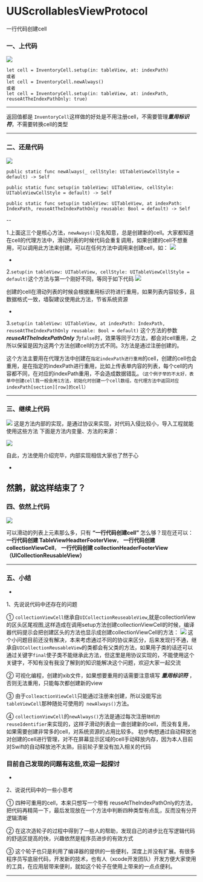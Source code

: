 # UUScrollablesViewProtocol
一行代码创建cell
### 一、上代码
![](https://user-gold-cdn.xitu.io/2018/8/20/16555bde9bbfbd58?w=2032&h=256&f=jpeg&s=114902)

```
let cell = InventoryCell.setup(in: tableView, at: indexPath)
或者
let cell = InventoryCell.newAlways()
或者
let cell = InventoryCell.setup(in: tableView, at: indexPath, reuseAtTheIndexPathOnly: true)
```
---

返回值都是 ``InventoryCell``这样做的好处是不用注册cell，不需要管理***重用标识符***，不需要转换cell的类型

---

### 二、还是代码
![](https://user-gold-cdn.xitu.io/2018/8/20/16555be63db00f36?w=2184&h=204&f=jpeg&s=133769)
```
public static func newAlways(_ cellStyle: UITableViewCellStyle = default) -> Self

public static func setup(in tableView: UITableView, cellStyle: UITableViewCellStyle = default) -> Self

public static func setup(in tableView: UITableView, at indexPath: IndexPath, reuseAtTheIndexPathOnly reusable: Bool = default) -> Self
```
--

1.上面这三个是核心方法，``newAways()``见名知意，总是创建新的cell。大家都知道在cell的代理方法中，滑动列表的时候代码会重复调用，如果创建的cell不想重用，可以调用此方法来创建。可以在任何方法中调用来创建cell，如：
![](https://user-gold-cdn.xitu.io/2018/8/20/16555beb58aedaa6?w=1842&h=442&f=jpeg&s=130737)

-

2.``setup(in tableView: UITableView, cellStyle: UITableViewCellStyle = default)``这个方法与第一个刚好不同，等同于如下代码
![](https://user-gold-cdn.xitu.io/2018/8/20/16555bfd3d27a9ab?w=1480&h=156&f=jpeg&s=69367)

创建的cell在滑动列表的时候会根据重用标识符进行重用，如果列表内容较多，且数据格式一致，墙裂建议使用此方法，节省系统资源

-

3.``setup(in tableView: UITableView, at indexPath: IndexPath, reuseAtTheIndexPathOnly reusable: Bool = default)``
这个方法的参数 ***reuseAtTheIndexPathOnly*** 为``false``时，效果等同于2方法，都会对cell重用，之所以保留是因为这两个方法创建cell的方式不同。3方法是通过注册创建的。

这个方法主要用在代理方法中创建在``指定indexPath进行重用``的cell，创建的cell也会重用，是在指定的indexPath进行重用，比如上传表单内容的列表，每个cell的内容都不同，在对应的indexPath重用，不会造成数据错乱。``（这个例子举的不太好，表单中创建cell我一般会用1方法，初始化时创建一个cell数组，在代理方法中返回对应indexPath[section][row]的cell）``

---

### 三、继续上代码
![](https://user-gold-cdn.xitu.io/2018/8/20/16555c03a725fc06?w=2260&h=744&f=jpeg&s=351457)
这是方法内部的实现，是通过协议来实现，对代码入侵比较小，导入工程就能使用这些方法
下面是方法内变量、方法的来源：

![](https://user-gold-cdn.xitu.io/2018/8/20/16555c0b4d33363e?w=2136&h=1166&f=jpeg&s=552153)

自此，方法使用介绍完毕，内部实现相信大家也了然于心

-

然鹅，就这样结束了？
---

### 四、依然上代码

![](https://user-gold-cdn.xitu.io/2018/8/20/16555c1728145671?w=2754&h=1070&f=jpeg&s=507006)

可以滑动的列表上元素那么多，只有 **“一行代码创建cell”** 怎么够？现在还可以：
**一行代码创建 TableViewHeadterFooterView**，
**一行代码创建 collectionViewCell**，
**一行代码创建 collectionHeaderFooterView（UICollectionReusableView）**

---

### 五、小结

-
1、先说说代码中还存在的问题

① ``collectionViewCell``继承自``UICollectionReuseableView``,就是collectionView的区头区尾视图,这样造成在调用setup方法创建collectionViewCell的时候，编译器代码提示会把创建区头的方法也显示成创建collectionViewCell的方法：
![](https://user-gold-cdn.xitu.io/2018/8/20/16555c1df436abfd?w=2490&h=496&f=jpeg&s=383614)
这个小问题目前还没有解决，本来考虑通过不同的协议来区分，后来发现行不通，继承自``UICollectionReusableView``的类都会有父类的方法，如果用子类的话还可以通过关键字```final```使子类不能继承此方法，但这里是用协议实现的，不能使用这个关键字，不知有没有我没了解到的知识能解决这个问题，欢迎大家一起交流

② 可视化编程，创建的xib文件，如果想要重用的话需要注意填写 ***重用标识符*** ，否则无法重用，只能每次都创建新的view

③ 由于``colleactionViewCell``只能通过注册来创建，所以没能写出``tableViewCell``那种随处可使用的`` newAlways()``方法。

④ ``collectionViewCell``的``newAlways()``方法是通过每次注册``随机的reuseIdentifier``来实现的，这样子滑动列表会一直创建新的cell，而没有复用，如果需要创建非常多的cell，对系统资源的占用比较多。
初步构想通过自动释放池对创建的cell进行管理，对不在屏幕显示区域的cell手动释放内存，因为本人目前对Swift的自动释放池不太熟，目前轮子里没有加入相关的代码

### 目前自己发现的问题有这些,欢迎一起探讨

-

2、说说代码中的一些小思考

① 四种可重用的cell，本来只想写一个带有 reuseAtTheIndexPathOnly的方法，把代码再精简一下，最后发现放在一个方法中判断四种类型有点乱，反而没有分开逻辑清晰

② 在这次造轮子的过程中得到了一些人的帮助，发现自己的进步比在写逻辑代码的舒适区提高的快，兴趣依然是程序员进步的有效方式

③ 这个轮子也只是利用了编译器的提供的一些便利，深度上并没有扩展。有很多程序员写底层代码，开发新的技术，也有人（xcode开发团队）开发方便大家使用的工具，在应用层带来便利，就如这个轮子在使用上带来的一点点便利。

---

